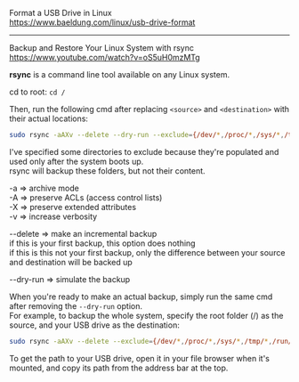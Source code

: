 Format a USB Drive in Linux  
https://www.baeldung.com/linux/usb-drive-format

---

Backup and Restore Your Linux System with rsync  
https://www.youtube.com/watch?v=oS5uH0mzMTg  

**rsync** is a command line tool available on any Linux system.  

cd to root: `cd /`  

Then, run the following cmd after replacing `<source>` and `<destination>` with their actual locations:
  
```bash
sudo rsync -aAXv --delete --dry-run --exclude={/dev/*,/proc/*,/sys/*,/tmp/*,/run/*,/mnt/*,/media/*,"swapfile",/lost+found,"~/.cache"} /<source> /<destination>
```

I've specified some directories to exclude because they're populated and used only after the system boots up.  
rsync will backup these folders, but not their content.  
    
-a => archive mode  
-A => preserve ACLs (access control lists)  
-X => preserve extended attributes  
-v => increase verbosity  

--delete => make an incremental backup  
if this is your first backup, this option does nothing  
if this is this not your first backup, only the difference between your source and destination will be backed up
  
--dry-run => simulate the backup  

When you're ready to make an actual backup, simply run the same cmd after removing the `--dry-run` option.  
For example, to backup the whole system, specify the root folder (/) as the source, and your USB drive as the destination:
```bash
sudo rsync -aAXv --delete --exclude={/dev/*,/proc/*,/sys/*,/tmp/*,/run/*,/mnt/*,/media/*,"swapfile",/lost+found,"~/.cache"} / /<destination>
```

To get the path to your USB drive, open it in your file browser when it's mounted, and copy its path from the address bar at the top. 
